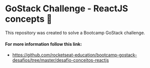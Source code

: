 # GoStack Challenge - ReactJS concepts :blue_book:
This repository was created to solve a Bootcamp GoStack challenge.

#### For more information follow this link:
* https://github.com/rocketseat-education/bootcamp-gostack-desafios/tree/master/desafio-conceitos-reactjs
